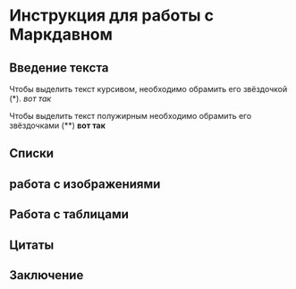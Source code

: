 # Инструкция для работы с Маркдавном

## Введение текста

Чтобы выделить текст курсивом, необходимо обрамить его звёздочкой (*). *вот так*

Чтобы выделить текст полужирным необходимо обрамить его звёздочками (**) **вот так**

## Списки

## работа с изображениями

## Работа с таблицами

## Цитаты

## Заключение